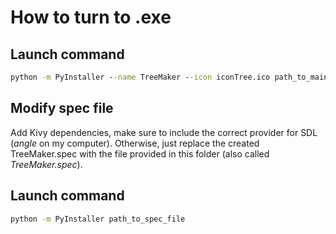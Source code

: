 # How to turn to .exe

## Launch command

```cmd
python -m PyInstaller --name TreeMaker --icon iconTree.ico path_to_main_python_file
```

## Modify spec file

Add Kivy dependencies, make sure to include the correct provider for SDL (*angle* on my computer). Otherwise, just replace the created TreeMaker.spec with the file provided in this folder (also called *TreeMaker.spec*).

## Launch command

```cmd
python -m PyInstaller path_to_spec_file
```

